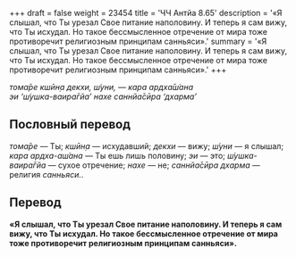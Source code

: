 +++
draft = false
weight = 23454
title = 'ЧЧ Антйа 8.65'
description = '«Я слышал, что Ты урезал Свое питание наполовину. И теперь я сам вижу, что Ты исхудал. Но такое бессмысленное отречение от мира тоже противоречит религиозным принципам санньяси».'
summary = '«Я слышал, что Ты урезал Свое питание наполовину. И теперь я сам вижу, что Ты исхудал. Но такое бессмысленное отречение от мира тоже противоречит религиозным принципам санньяси».'
+++

_тома̄ре кшӣн̣а декхи, ш́уни, — кара ардха̄ш́ана  
эи ‘ш́ушка-ваира̄гйа’ нахе саннйа̄сӣра ‘дхарма’_

## Пословный перевод

_тома̄ре_ — Ты; _кшӣн̣а_ — исхудавший; _декхи_ — вижу; _ш́уни_ — я слышал; _кара_ _ардха_\-_аш́ана_ — Ты ешь лишь половину; _эи_ — это; _ш́ушка_\-_ваира̄гйа_ — сухое отречение; _нахе_ — не; _саннйа̄сӣра_ _дхарма_ — религия _санньяси._.

## Перевод

**«Я слышал, что Ты урезал Свое питание наполовину. И теперь я сам вижу, что Ты исхудал. Но такое бессмысленное отречение от мира тоже противоречит религиозным принципам санньяси».**
